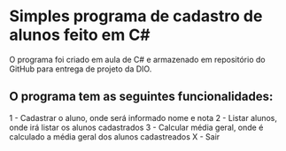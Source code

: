 # Simples programa de cadastro de alunos feito em C#
O programa foi criado em aula de C# e armazenado em repositório do GitHub para entrega de projeto da DIO.

## O programa tem as seguintes funcionalidades:
1 - Cadastrar o aluno, onde será informado nome e nota
2 - Listar alunos, onde irá listar os alunos cadastrados
3 - Calcular média geral, onde é calculado a média geral dos alunos cadastreados
X - Sair
